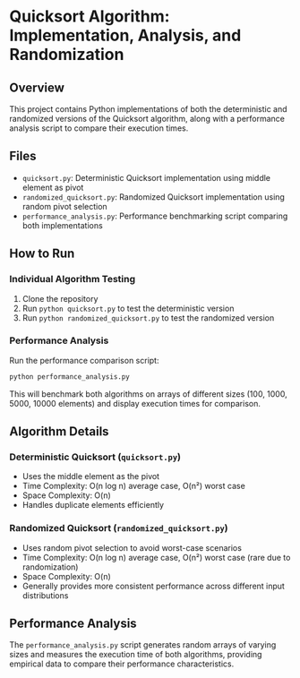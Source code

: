 # Quicksort Algorithm: Implementation, Analysis, and Randomization

## Overview

This project contains Python implementations of both the deterministic and randomized versions of the Quicksort algorithm, along with a performance analysis script to compare their execution times.

## Files

- `quicksort.py`: Deterministic Quicksort implementation using middle element as pivot
- `randomized_quicksort.py`: Randomized Quicksort implementation using random pivot selection
- `performance_analysis.py`: Performance benchmarking script comparing both implementations

## How to Run

### Individual Algorithm Testing
1. Clone the repository
2. Run `python quicksort.py` to test the deterministic version
3. Run `python randomized_quicksort.py` to test the randomized version

### Performance Analysis
Run the performance comparison script:
```bash
python performance_analysis.py
```

This will benchmark both algorithms on arrays of different sizes (100, 1000, 5000, 10000 elements) and display execution times for comparison.

## Algorithm Details

### Deterministic Quicksort (`quicksort.py`)
- Uses the middle element as the pivot
- Time Complexity: O(n log n) average case, O(n²) worst case
- Space Complexity: O(n)
- Handles duplicate elements efficiently

### Randomized Quicksort (`randomized_quicksort.py`)
- Uses random pivot selection to avoid worst-case scenarios
- Time Complexity: O(n log n) average case, O(n²) worst case (rare due to randomization)
- Space Complexity: O(n)
- Generally provides more consistent performance across different input distributions

## Performance Analysis

The `performance_analysis.py` script generates random arrays of varying sizes and measures the execution time of both algorithms, providing empirical data to compare their performance characteristics.
